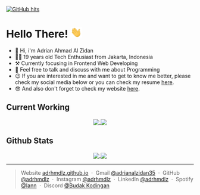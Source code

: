 <a href="https://github.com/adrhmdlz/daily-dua" target="_blank"><img alt="GitHub hits" src="https://img.shields.io/github/last-commit/adrhmdlz/daily-dua?label=Profile%20Updated"></a></img>

<!-- <img src="https://visitor-badge.laobi.icu/badge?page_id=adrhmdlz.adrhmdlz&label=Visitors&color=0e75b6&style=flat" alt="Profile visitor" /> -->

# Hello There! <img src="./assets/wave.gif" width="30px">

-   👋 Hi, i'm Adrian Ahmad Al Zidan
-   👨‍🦱 19 years old Tech Enthusiast from Jakarta, Indonesia
-   ⚒️ Currently focusing in Frontend Web Developing
-   💬 Feel free to talk and discuss with me about Programming
-   😉 If you are interested in me and want to get to know me better, please check my social media below or you can check my resume [here]().
-   😎 And also don't forget to check my website [here](https://adrhmdlz.github.io).

## Current Working

<div style="text-align: center;">
    <a href="https://github.com/adrhmdlz/daily-dua" style="bottom: 5px;">
        <img align="center" src="https://github-readme-stats.vercel.app/api/pin/?username=adrhmdlz&repo=daily-dua&theme=transparent" />
    </a>
    <a href="https://github.com/adrhmdlz/adrhmdlz.github.io">
        <img align="center" src="https://github-readme-stats.vercel.app/api/pin/?username=adrhmdlz&repo=adrhmdlz.github.io&theme=transparent" />
    </a>
</div>

## Github Stats

<div style="text-align: center;">
    <a href="https://github.com/adrhmdlz/adrhmdlz">
        <img height=150 align="center" src="https://github-readme-stats.vercel.app/api?username=adrhmdlz&theme=transparent" />
    </a>
    <a href="https://github.com/anuraghazra/convoychat">
        <img height=150 align="center" src="https://github-readme-stats.vercel.app/api/top-langs?username=adrhmdlz&layout=compact&langs_count=8&card_width=320&theme=transparent" />
    </a>
</div>

---

> Website [adrhmdlz.github.io](https://adrhmdlz.github.io) &nbsp;&middot;&nbsp;
> Gmail [@adrianalzidan35](mailto:adrianalzidan35@gmail.com) &nbsp;&middot;&nbsp;
> GitHub [@adrhmdlz](https://github.com/adrhmdlz) &nbsp;&middot;&nbsp;
> Instagram [@adrhmdlz](https://instagram.com/adrhmdlz) &nbsp;&middot;&nbsp;
> LinkedIn [@adrhmdlz](https://www.linkedin.com/in/adrhmdlz/) &nbsp;&middot;&nbsp;
> Spotify [@Iann](https://open.spotify.com/playlist/0nhR1T67UUSqu4EHYWvAbY?si=c95f6fd6d5b34b04) &nbsp;&middot;&nbsp;
> Discord [@Budak Kodingan](https://discord.gg/UFJvHbSt6G)
